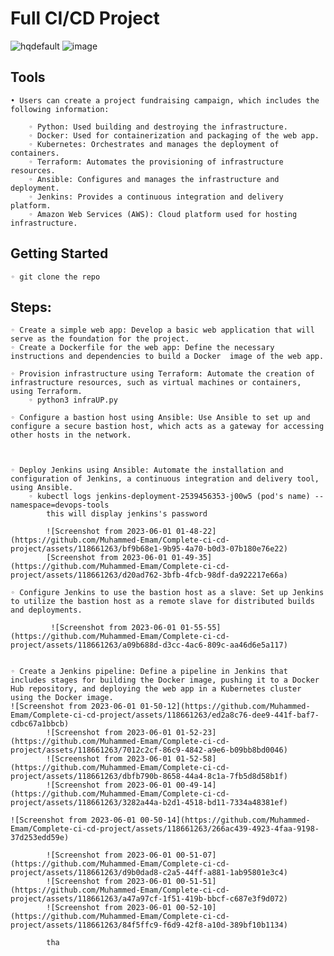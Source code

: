 # Full CI/CD Project
![hqdefault](https://github.com/Muhammed-Emam/Complete-ci-cd-project/assets/118661263/5108b8fa-21ef-4b93-8b85-9439441cc787)
![image](https://github.com/Muhammed-Emam/Complete-ci-cd-project/assets/118661263/43ea424a-4eb4-444d-9d41-45534581c8f3)

    
## Tools
    • Users can create a project fundraising campaign, which includes the following information:
      
        ◦ Python: Used building and destroying the infrastructure.
        ◦ Docker: Used for containerization and packaging of the web app.
        ◦ Kubernetes: Orchestrates and manages the deployment of containers.
        ◦ Terraform: Automates the provisioning of infrastructure resources.
        ◦ Ansible: Configures and manages the infrastructure and deployment.
        ◦ Jenkins: Provides a continuous integration and delivery platform.
        ◦ Amazon Web Services (AWS): Cloud platform used for hosting infrastructure.


## Getting Started



    ◦ git clone the repo

 



## Steps:

    ◦ Create a simple web app: Develop a basic web application that will serve as the foundation for the project.
    ◦ Create a Dockerfile for the web app: Define the necessary instructions and dependencies to build a Docker  image of the web app.

    ◦ Provision infrastructure using Terraform: Automate the creation of infrastructure resources, such as virtual machines or containers, using Terraform.
        ◦ python3 infraUP.py

    ◦ Configure a bastion host using Ansible: Use Ansible to set up and configure a secure bastion host, which acts as a gateway for accessing other hosts in the network.
    


    ◦ Deploy Jenkins using Ansible: Automate the installation and configuration of Jenkins, a continuous integration and delivery tool, using Ansible.
        ◦ kubectl logs jenkins-deployment-2539456353-j00w5 (pod's name) --namespace=devops-tools
            this will display jenkins's password 
            
            ![Screenshot from 2023-06-01 01-48-22](https://github.com/Muhammed-Emam/Complete-ci-cd-project/assets/118661263/bf9b68e1-9b95-4a70-b0d3-07b180e76e22)
            [Screenshot from 2023-06-01 01-49-35](https://github.com/Muhammed-Emam/Complete-ci-cd-project/assets/118661263/d20ad762-3bfb-4fcb-98df-da922217e66a)

    ◦ Configure Jenkins to use the bastion host as a slave: Set up Jenkins to utilize the bastion host as a remote slave for distributed builds and deployments.
   
             ![Screenshot from 2023-06-01 01-55-55](https://github.com/Muhammed-Emam/Complete-ci-cd-project/assets/118661263/a09b688d-d3cc-4ac6-809c-aa46d6e5a117)


    ◦ Create a Jenkins pipeline: Define a pipeline in Jenkins that includes stages for building the Docker image, pushing it to a Docker Hub repository, and deploying the web app in a Kubernetes cluster using the Docker image.
    ![Screenshot from 2023-06-01 01-50-12](https://github.com/Muhammed-Emam/Complete-ci-cd-project/assets/118661263/ed2a8c76-dee9-441f-baf7-cdbc67a1bbcb)
            ![Screenshot from 2023-06-01 01-52-23](https://github.com/Muhammed-Emam/Complete-ci-cd-project/assets/118661263/7012c2cf-86c9-4842-a9e6-b09bb8bd0046)
            ![Screenshot from 2023-06-01 01-52-58](https://github.com/Muhammed-Emam/Complete-ci-cd-project/assets/118661263/dbfb790b-8658-44a4-8c1a-7fb5d8d58b1f)
            ![Screenshot from 2023-06-01 00-49-14](https://github.com/Muhammed-Emam/Complete-ci-cd-project/assets/118661263/3282a44a-b2d1-4518-bd11-7334a48381ef)

    ![Screenshot from 2023-06-01 00-50-14](https://github.com/Muhammed-Emam/Complete-ci-cd-project/assets/118661263/266ac439-4923-4faa-9198-37d253edd59e)

            ![Screenshot from 2023-06-01 00-51-07](https://github.com/Muhammed-Emam/Complete-ci-cd-project/assets/118661263/d9b0dad8-c2a5-44ff-a881-1ab95801e3c4)
            ![Screenshot from 2023-06-01 00-51-51](https://github.com/Muhammed-Emam/Complete-ci-cd-project/assets/118661263/a47a97cf-1f51-419b-bbcf-c687e3f9d072)
            ![Screenshot from 2023-06-01 00-52-10](https://github.com/Muhammed-Emam/Complete-ci-cd-project/assets/118661263/84f5ffc9-f6d9-42f8-a10d-389bf10b1134)
            
            tha



